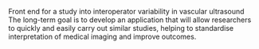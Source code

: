 Front end for a study into interoperator variability in vascular ultrasound<br/>
The long-term goal is to develop an application that will allow researchers to quickly and easily carry out similar studies,
helping to standardise interpretation of medical imaging and improve outcomes.<br/>
<br/>

